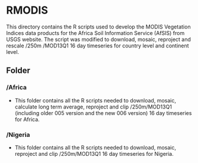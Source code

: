 # RMODIS
This directory contains the R scripts used to develop the MODIS Vegetation Indices data products for the Africa Soil Information Service (AfSIS) from USGS website. The script was modified to download, mosaic, reproject and rescale /250m /MOD13Q1 16 day timeseries for country level and continent level.

## Folder

### /Africa

* This folder contains all the R scripts needed to download, mosaic, calculate long term average, reproject and clip /250m/MOD13Q1 (including older 005 version and the new 006 version) 16 day timeseries for Africa.

### /Nigeria

* This folder contains all the R scripts needed to download, mosaic, reproject and clip /250m/MOD13Q1 16 day timeseries for Nigeria.



